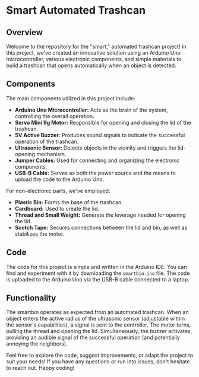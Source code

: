 # Smart Automated Trashcan

## Overview

Welcome to the repository for the "smart," automated trashcan project! In this project, we've created an innovative solution using an Arduino Uno microcontroller, various electronic components, and simple materials to build a trashcan that opens automatically when an object is detected.

## Components

The main components utilized in this project include:
- **Arduino Uno Microcontroller:** Acts as the brain of the system, controlling the overall operation.
- **Servo Mini 9g Motor:** Responsible for opening and closing the lid of the trashcan.
- **5V Active Buzzer:** Produces sound signals to indicate the successful operation of the trashcan.
- **Ultrasonic Sensor:** Detects objects in the vicinity and triggers the lid-opening mechanism.
- **Jumper Cables:** Used for connecting and organizing the electronic components.
- **USB-B Cable:** Serves as both the power source and the means to upload the code to the Arduino Uno.

For non-electronic parts, we've employed:
- **Plastic Bin:** Forms the base of the trashcan.
- **Cardboard:** Used to create the lid.
- **Thread and Small Weight:** Generate the leverage needed for opening the lid.
- **Scotch Tape:** Secures connections between the lid and bin, as well as stabilizes the motor.

## Code

The code for this project is simple and written in the Arduino IDE. You can find and experiment with it by downloading the `smartbin.ino` file. The code is uploaded to the Arduino Uno via the USB-B cable connected to a laptop.

## Functionality

The smartbin operates as expected from an automated trashcan. When an object enters the active radius of the ultrasonic sensor (adjustable within the sensor's capabilities), a signal is sent to the controller. The motor turns, pulling the thread and opening the lid. Simultaneously, the buzzer activates, providing an audible signal of the successful operation (and potentially annoying the neighbors).

Feel free to explore the code, suggest improvements, or adapt the project to suit your needs! If you have any questions or run into issues, don't hesitate to reach out. Happy coding!
